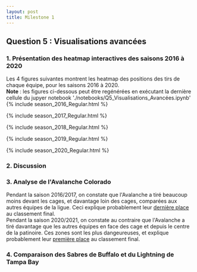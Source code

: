 ```yaml
---
layout: post
title: Milestone 1
---
```


## Question 5 : Visualisations avancées

### 1. Présentation des heatmap interactives des saisons 2016 à 2020
Les 4 figures suivantes montrent les heatmap des positions des tirs de chaque équipe, pour les saisons 2016 à 2020. <br>
**Note** : les figures ci-dessous peut être regénérées en exécutant la dernière cellule 
du jupyer notebook './notebooks/Q5_Visualisations_Avancées.ipynb'
{% include season_2016_Regular.html %}

{% include season_2017_Regular.html %}

{% include season_2018_Regular.html %}

{% include season_2019_Regular.html %}

{% include season_2020_Regular.html %}

### 2. Discussion 

### 3. Analyse de l'Avalanche Colorado
Pendant la saison 2016/2017, on constate que l'Avalanche a tiré beaucoup moins devant les cages, et 
davantage loin des cages, comparées aux autres équipes de la ligue.
Ceci explique probablement leur [dernière place](https://www.nhl.com/standings/2016/league) au classement final.<br>
Pendant la saison 2020/2021, on constate au contraire que l'Avalanche a tiré davantage que les 
autres équipes en face des cage et depuis le centre de la patinoire. Ces zones sont les plus dangeureuses, 
et explique probablement leur [première place](https://www.nhl.com/standings/2020/league) au classement final. 


### 4. Comparaison des Sabres de Buffalo et du Lightning de Tampa Bay